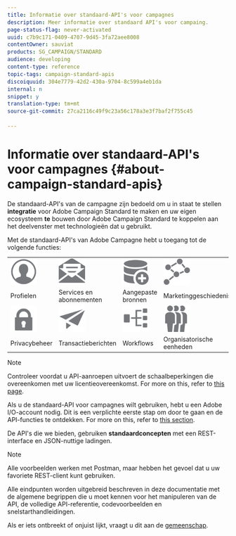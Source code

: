 ```yaml
---
title: Informatie over standaard-API's voor campagnes
description: Meer informatie over standaard API's voor campaing.
page-status-flag: never-activated
uuid: c7b9c171-0409-4707-9d45-3fa72aee8008
contentOwner: sauviat
products: SG_CAMPAIGN/STANDARD
audience: developing
content-type: reference
topic-tags: campaign-standard-apis
discoiquuid: 304e7779-42d2-430a-9704-8c599a4eb1da
internal: n
snippet: y
translation-type: tm+mt
source-git-commit: 27ca2116c49f9c23a56c178a3e3f7baf2f755c45

---
```



# Informatie over standaard-API&#39;s voor campagnes {#about-campaign-standard-apis}

De standaard-API&#39;s van de campagne zijn bedoeld om u in staat te stellen **integratie** voor Adobe Campaign Standard te maken en uw eigen ecosysteem **te** bouwen door Adobe Campaign Standard te koppelen aan het deelvenster met technologieën dat u gebruikt.

Met de standaard-API&#39;s van Adobe Campagne hebt u toegang tot de volgende functies:

<table>
<tr>
    <td valign="top">
        <a href="../../api/using/retrieving-profiles.md"><img width="60px" alt="voorwaarden" src="assets/icon_profile.svg"/></a>
    </td>
    <td valign="top">
        <a href="../../api/using/creating-a-service.md"><img width="60px" alt="voorwaarden" src="assets/icon_services.svg"/></a>
    </td>
    <td valign="top">
        <a href="../../api/using/interacting-with-custom-resources.md"><img width="60px" alt="voorwaarden" src="assets/icon_customresources.svg"/></a>
    </td>
    <td valign="top">
        <a href="../../api/using/interacting-with-marketing-history.md"><img width="60px" alt="voorwaarden" src="assets/icon_marketinghistory.svg"/></a>
    </td>
</tr>
<tr>
<td>Profielen</td>
<td>Services en abonnementen</td>
<td>Aangepaste bronnen</td>
<td>Marketinggeschiedenis</td>
</tr>
<tr>
    <td valign="top">
        <a href="../../api/using/creating-a-privacy-request.md"><img width="60px" alt="voorwaarden" src="assets/icon_privacy.svg"/></a>
    </td>
    <td valign="top">
        <a href="../../api/using/managing-transactional-messages.md"><img width="60px" alt="voorwaarden" src="assets/icon_transactionalmessage.svg"/></a>
    </td>
    <td valign="top">
        <a href="../../api/using/controlling-a-workflow.md"><img width="60px" alt="voorwaarden" src="assets/icon_workflows.svg"/></a>
    </td>
    <td valign="top">
        <a href="../../api/using/retrieving-an-organizational-unit.md"><img width="60px" alt="voorwaarden" src="assets/icon_units.svg"/></a>
    </td>
</tr>
<tr>
<td>Privacybeheer</td>
<td>Transactieberichten</td>
<td>Workflows</td>
<td>Organisatorische eenheden</td>
</td>
</table>

>[!NOTE]
>
>Controleer voordat u API-aanroepen uitvoert de schaalbeperkingen die overeenkomen met uw licentieovereenkomst. For more on this, refer to [this page](https://helpx.adobe.com/legal/product-descriptions/campaign-standard.html#ITInfrastructureResourcesbyActiveProfilesTiers).

Als u de standaard-API voor campagnes wilt gebruiken, hebt u een Adobe I/O-account nodig. Dit is een verplichte eerste stap om door te gaan en de API-functies te ontdekken.
For more on this, refer to [this section](../../api/using/setting-up-api-access.md).

De API&#39;s die we bieden, gebruiken **standaardconcepten** met een REST-interface en JSON-nuttige ladingen.

>[!NOTE]
>
>Alle voorbeelden werken met Postman, maar hebben het gevoel dat u uw favoriete REST-client kunt gebruiken.

Alle eindpunten worden uitgebreid beschreven in deze documentatie met de algemene begrippen die u moet kennen voor het manipuleren van de API, de volledige API-referentie, codevoorbeelden en snelstarthandleidingen.

Als er iets ontbreekt of onjuist lijkt, vraagt u dit aan de [gemeenschap](https://help-forums.adobe.com/content/adobeforums/en/campaign-forum/adobe-campaign.html).